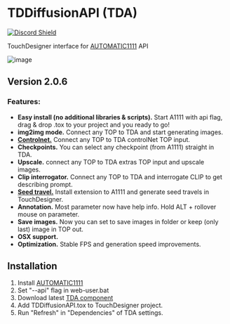 # TDDiffusionAPI (TDA)
<a href="https://discord.com/invite/wNW8xkEjrf"><img src="https://discord.com/api/guilds/838923088997122100/widget.png?style=shield" alt="Discord Shield"/></a>

TouchDesigner interface for [AUTOMATIC1111](https://github.com/AUTOMATIC1111/stable-diffusion-webui) API

![image](https://user-images.githubusercontent.com/11017531/230521603-730908a4-097a-495c-8473-82e123109d70.png)

## Version 2.0.6
### Features:
* **Easy install (no additional libraries & scripts).** Start A1111 with api flag, drag & drop .tox to your project and you ready to go!
* **img2img mode.** Connect any TOP to TDA and start generating images.
* [**Controlnet.**](https://github.com/Mikubill/sd-webui-controlnet) Connect any TOP to TDA controlNet TOP input.
* **Checkpoints.** You can select any checkpoint (from A1111) straight in TDA.
* **Upscale.** connect any TOP to TDA extras TOP input and upscale images.
* **Clip interrogator.** Connect any TOP to TDA and interrogate CLIP to get describing prompt.
* [**Seed travel.**](https://github.com/yownas/seed_travel) Install extension to A1111 and generate seed travels in TouchDesigner.
* **Annotation.** Most parameter now have help info. Hold ALT + rollover mouse on parameter.
* **Save images.** Now you can set to save images in folder or keep (only last) image in TOP out.
* **OSX support.**
* **Optimization.** Stable FPS and generation speed improvements.
	
## Installation
1. Install [AUTOMATIC1111](https://github.com/AUTOMATIC1111/stable-diffusion-webui#installation-and-running)
2. Set "--api" flag in web-user.bat 
3. Download latest [TDA component](https://github.com/olegchomp/TDDiffusionAPI/releases)
4. Add TDDiffusionAPI.tox to TouchDesigner project.
5. Run "Refresh" in "Dependencies" of TDA settings.
